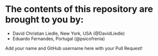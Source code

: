 # The contents of this repository are brought to you by:

- David Christian Liedle, New York, USA (@DavidLiedle)
- Eduardo Fernandes, Portugal (@psicofrenia)

Add _your_ name and GitHub username here with your Pull Request!

